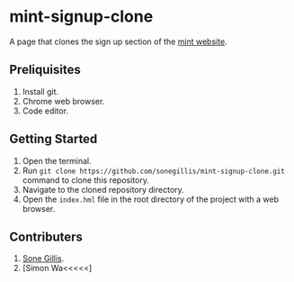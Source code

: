 # mint-signup-clone
A page that clones the sign up section of the [mint website](https://sonegillis.github.io/mint-signup-clone/). 

## Preliquisites
1. Install git.
2. Chrome web browser.
3. Code editor.

## Getting Started
1. Open the terminal.
2. Run `git clone https://github.com/sonegillis/mint-signup-clone.git` command to clone this repository.
3. Navigate to the cloned repository directory.
4. Open the `index.hml` file in the root directory of the project with a web browser.

## Contributers
1. [Sone Gillis](https://github.com/sonegillis).
2. [Simon Wa<<<<<]
